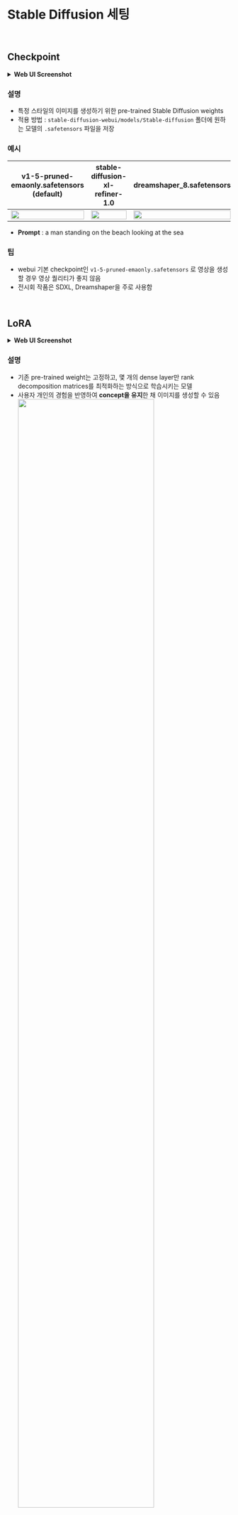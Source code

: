 # Stable Diffusion 세팅
<br>

## Checkpoint
<details>
<summary><b>Web UI Screenshot</b></summary>
    
![Untitled](media-sd-parameters/Untitled.png)
</details>


### 설명

- 특정 스타일의 이미지를 생성하기 위한 pre-trained Stable Diffusion weights
- 적용 방법 : `stable-diffusion-webui/models/Stable-diffusion` 폴더에 원하는 모델의 `.safetensors` 파일을 저장

### 예시
<!--
![ckpt_v15_20240113071553.gif](media-sd-parameters/ckpt_v15_20240113071553.gif)

v1-5-pruned-emaonly.safetensors (default)

![ckpt_sdxl_20240113070148.gif](media-sd-parameters/ckpt_sdxl_20240113070148.gif)

stable-diffusion-xl-refiner-1.0

![ckpt_dreamshaper_20240113071026.gif](media-sd-parameters/ckpt_dreamshaper_20240113071026.gif)

dreamshaper_8.safetensors
-->

| v1-5-pruned-emaonly.safetensors <br> (default) | stable-diffusion-xl-refiner-1.0 | dreamshaper_8.safetensors |
| :----: | :----: | :----: |
| <img src="media-sd-parameters/ckpt_v15_20240113071553.gif" width="100%"> | <img src="media-sd-parameters/ckpt_sdxl_20240113070148.gif" width="100%"> | <img src="media-sd-parameters/ckpt_dreamshaper_20240113071026.gif" width="100%"> |
- **Prompt** : a man standing on the beach looking at the sea

### 팁

- webui 기본 checkpoint인 `v1-5-pruned-emaonly.safetensors` 로 영상을 생성할 경우 영상 퀄리티가 좋지 않음
- 전시회 작품은 SDXL, Dreamshaper을 주로 사용함

<br>

## LoRA
<details>
<summary><b>Web UI Screenshot</b></summary>
    
![Untitled](media-sd-parameters/LoRA_ui.png)
</details>


### 설명

- 기존 pre-trained weight는 고정하고, 몇 개의 dense layer만 rank decomposition matrices를 최적화하는 방식으로 학습시키는 모델
- 사용자 개인의 경험을 반영하여 **concept을 유지**한 채 이미지를 생성할 수 있음
  <img src="media-sd-parameters/lora1.png" width="80%"> 
- 적용 방법 :
    - `stable-diffusion-webui/models/Lora` 폴더에 원하는 모델의 `.safetensors` 파일을 저장
    - Prompts를 적을 때 ` <lora:filename:multiplier>` 형식으로 입력하고 trigger words가 있는 경우 함께 입력함
    - 예시 : `{"0": " a peaceful town, <lora:detail_tweaker:1>, trigger_word "}`

### 예시

| default | PixelArtRedmond LoRA|
| :----: | :----:|
| <img src="https://github.com/DCV1/tutorial/assets/79503414/d1e33404-a296-486f-98f3-0a829dc40f08.gif" width="50%"> | <img src="https://github.com/DCV1/tutorial/assets/79503414/dad7161a-95a3-499b-b6af-b175564a5c8a.gif" width="50%"> |
- **Prompt** : snow is falling in magical candy land, pixel art

### 팁

- Stable diffusion 모델은 기존에 학습된 이미지를 사용하여 그림을 그리므로 custom 이미지(ex- 우리집 강아지의 이미지)를 반영하지 못하지만 LoRA를 사용하면 custom 이미지를 받아 학습시킬 수 있어, concept customization된 그림을 그릴 수 있음
- Concept이 잘 유지되므로, 특정 그림체(ex. pixel art)를 생성하고 싶을 경우 trigger word(ex. ` <lora:PixelArtRedmond-Lite64:0.8>` )를 이용해 특정 그림체가 반영된 그림을 그릴 수 있음
    - ` <lora:PixelArtRedmond-Lite64:0.8>` 와 같이 0에서 1 범위로 특정 그림체의 반영 정도를 정할 수 있음     

<br>

## Hypernetwork
<details>
<summary><b>Web UI Screenshot</b></summary>
    
![Untitled](media-sd-parameters/hypernet_ui.png)
</details>


### 설명

- 모델의 cross-attention 레이어 중간에 들어감으로써 작은 네트워크의 weight로 큰 네트워크의 weight 조절을 이끌어내는 fine-tuning 기법
- checkpoint 학습에 비해 파일 크기가 작고 훈련 속도가 빠르지만 LoRA 보다는 효과가 떨어짐
  <img src="media-sd-parameters/hypernetwork.png" width="80%"> 
- 적용 방법 :
    - `stable-diffusion-webui/models/hypernetworks` 폴더에 원하는 모델의 `.pt` 파일을 저장
    - Prompts를 적을 때 ` <hypernet:filename:multiplier>` 형식으로 입력함
    - 예시 : `{"0": "a portrait of woman with blond hair, <hyperenet:mjv4_hypernet:1>"}`
### 예시

| default | MJV4 hypernetwork|
| :----: | :----:|
| <img src="media-sd-parameters/woman_base.gif" width="50%"> | <img src="media-sd-parameters/woman_mjv4.gif" width="50%"> |
- **Prompt** :  a woman with blond hair, octane render, highly detailed

<br>

## Textual Inversion (Embedding)
<details>
<summary><b>Web UI Screenshot</b></summary>
    
![Untitled](media-sd-parameters/textual_inversion_ui.png)
</details>


### 설명

- 텍스트 인코더(text encoder)에 새로운 임베딩(단어)을 생성하여 개인 사물이나 예술적 스타일과 같은 특정 개념을 생성하는 방법
- 모델을 직접 조정하는 것이 아니므로, LoRA나 Hypernetwork보다는 효과가 작음
    <img src="media-sd-parameters/textual_inversion.png" width="80%"> 
- 적용 방법 :
    - `stable-diffusion-webui/embeddings` 폴더에 원하는 모델의 `.pt` 파일을 저장
    - Prompts에 학습에 사용한 단어를 입력함
    - Negatvie prompt의 경우 Prompts negative에 `(filename:multiplier)` 형식으로 입력함
    - 예시 : `(easynegative:0.75)`
 
### 예시

| default | easynegative embedding|
| :----: | :----:|
| <img src="media-sd-parameters/hands_base.gif" width="50%"> | <img src="media-sd-parameters/hands_easynegative.gif" width="50%"> |
- **Prompt** : a woman shaking her two hands, octane render, highly detailed


<br>


## Sampler
<details>
<summary><b>Web UI Screenshot</b></summary>
    
![Untitled](media-sd-parameters/Untitled%201.png)
</details>

### 설명

- Diffusion 과정의 각 단계에서 새로운 샘플 이미지를 생성할 때 노이즈를 제거하는 방법

- [Complete guide to samplers in Stable Diffusion](https://www.felixsanz.dev/articles/complete-guide-to-samplers-in-stable-diffusion)

- [ArtStation - Stable Diffusion - Samplers](https://www.artstation.com/blogs/kaddoura/pBPo/stable-diffusion-samplers)

### 예시


<!--
![Euler_a_japanese.gif](media-sd-parameters/Euler_a_japanese.gif)

Euler a : 3min 41s

![LMS_japanese_20231028071030.gif](media-sd-parameters/LMS_japanese_20231028071030.gif)

LMS : 3min 44s

![DPM__2M_Karras_japanese.gif](media-sd-parameters/DPM__2M_Karras_japanese.gif)

DPM++ 2M Karras: 3min 6s
-->

| Euler a | LMS | DPM++ 2M Karras |
| :----: | :----: | :----: |
| <img src="media-sd-parameters/Euler_a_japanese.gif" width="100%"> | <img src="media-sd-parameters/LMS_japanese_20231028071030.gif" width="100%"> | <img src="media-sd-parameters/DPM__2M_Karras_japanese.gif" width="100%"> |
- **Prompt** : the old japanese street side on an avenue with trees, in the style of concept art, lively tavern scenes, muted palette, bloomcore, cherry blossoms, anime-inspired, religious building

### 팁

- Prompt 별로 잘 그려내는 sampler가 다름
- 모든 Prompt에서 노이즈처럼 그려내는 sampler들도 있음
    - LMS, DPM++ 2M SDE, DPM++ 2M SDE Heun, PLMS
- Euler, Euler a가 눈에 보기에 가장 자연스럽고, Kaiber 영상과 가장 유사함
- 전시회 작품은 Euler a를 사용함

<br>

## Steps
<details>
<summary><b>Web UI Screenshot</b></summary>
    
![Untitled](media-sd-parameters/Untitled%202.png)
</details>


### 설명

- Diffusion 과정의 한 단계에서 주어진 프롬프트 도달까지 반복하는 샘플링 횟수
- 값이 크면 생성이 오래 걸리는 대신 그만큼 생성되는 이미지의 퀄리티가 올라감
- 값이 작으면 생성이 빠른 대신 이미지의 퀄리티가 떨어짐
- 값이 어느 정도 이상보다 더 커지면 더 이상 이미지의 퀄리티가 증가하지 않음

### 예시

<!--
![bulb_step_10.gif](media-sd-parameters/bulb_step_10.gif)

step = 10

![bulb_step_20.gif](media-sd-parameters/bulb_step_20.gif)

step = 20

![bulb_step_30.gif](media-sd-parameters/bulb_step_30.gif)

step = 30
-->
| step = 10 | step = 20 | step = 30 |
| :----: | :----: | :----: |
| <img src="media-sd-parameters/bulb_step_10.gif" width="100%"> | <img src="media-sd-parameters/bulb_step_20.gif" width="100%"> | <img src="media-sd-parameters/bulb_step_30.gif" width="100%"> |
- **Prompt** : a light bulb is put on a table near a gray wall, in the style of light cyan and gold, use of screen tones, youthful energy, iso 200, organic material, clean-lined, award-winning

### 팁

- Sampler의 종류에 따라 필요한 steps 수가 달라짐
- 평균적으로 25이상이면 이미지 퀄리티가 크게 달라지지 않음
- 전시회 작품은 주로 25을 사용함

<br>

## Seed
<details>
<summary><b>Web UI Screenshot</b></summary>
    
![Untitled](media-sd-parameters/Untitled%203.png)
</details>


### 설명

- 생성 과정에 걸쳐 이미지를 일관되게 유지할 수 있는 기능(숫자)
- 다른 사용자가 영상을 생성하더라도 seed를 비롯한 타 조건이 동일하면 동일한 결과물 생성이 가능함
- Behavior 예시 :
    1. **Iter** = incremental change (ex 77, 78, 79 ,80, 81, 82, 83…)
    2. **Fixed** = no change in seed (ex 33, 33, 33, 33, 33, 33…)
    3. **Random** = randomized seed (ex 472, 12, 927812, 8001, 724…)

### 팁

- Seed behavior 중에서 fixed를 사용할 경우 시드가 동일해지면서 노이즈 제거가 발생하지 않아 시간이 지나면서 이미지가 노이지로 뒤덮이게 되거나 이미지가 flat하게 보이는 등의 문제가 발생하므로 피하는 것이 좋음
